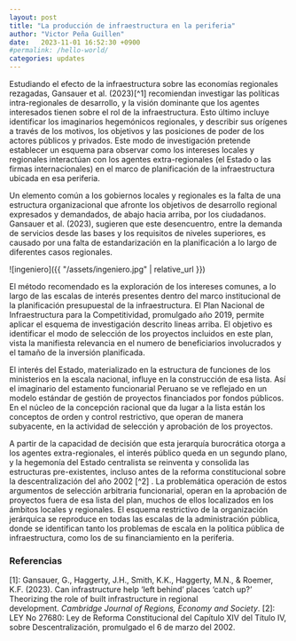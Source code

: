 ```yaml
---
layout: post
title: "La producción de infraestructura en la periferia"
author: "Victor Peña Guillen"
date:   2023-11-01 16:52:30 +0900
#permalink: /hello-world/
categories: updates
---
```


Estudiando el efecto de la infraestructura sobre las economías regionales rezagadas, Gansauer et al. (2023)[^1] recomiendan investigar las políticas intra-regionales de desarrollo, y la visión dominante que los agentes interesados tienen sobre el rol de la infraestructura. Esto último incluye identificar los imaginarios hegemónicos regionales, y describir sus orígenes a través de los motivos, los objetivos y las posiciones de poder de los actores públicos y privados.
Este modo de investigación pretende establecer un esquema para observar como los intereses locales y regionales interactúan con los agentes extra-regionales (el Estado o las firmas internacionales) en el marco de planificación de la infraestructura ubicada en esa periferia.

Un elemento común a los gobiernos locales y regionales es la falta de una estructura organizacional que afronte los objetivos de desarrollo regional expresados y demandados, de abajo hacia arriba, por los ciudadanos.
Gansauer et al. (2023), sugieren que este desencuentro, entre la demanda de servicios desde las bases y los requisitos de niveles superiores, es causado por una falta de estandarización en la planificación a lo largo de diferentes casos regionales.

![ingeniero]({{ "/assets/ingeniero.jpg" | relative_url }})

El método recomendado es la exploración de los intereses comunes, a lo largo de las escalas de interés presentes dentro del marco institucional de la planificación presupuestal de la infraestructura.
El Plan Nacional de Infraestructura para la Competitividad,  promulgado año 2019, permite aplicar el esquema de investigación descrito lineas arriba. El objetivo es identificar el modo de selección de los proyectos incluidos en este plan, vista la manifiesta relevancia en el numero de beneficiarios involucrados y el tamaño de la inversión planificada.

El interés del Estado, materializado en la estructura de funciones de los ministerios en la escala nacional, influye en la construcción de esa lista.
Así el imaginario del estamento funcionarial Peruano se ve reflejado en un modelo estándar de gestión de proyectos financiados por fondos públicos.
En el núcleo de la concepción racional que da lugar a la lista están los conceptos de orden y control restrictivo, que operan de manera subyacente, en la actividad de selección y aprobación de los proyectos.

A partir de la capacidad de decisión que esta jerarquía burocrática otorga a los  agentes extra-regionales, el interés público queda en un segundo plano, y la hegemonía del Estado centralista se reinventa y consolida las estructuras pre-existentes, incluso antes de la reforma constitucional sobre la descentralización del año 2002 [^2] .
La problemática operación de estos argumentos de selección arbitraria funcionarial, operan en la aprobación de proyectos fuera de esa lista del plan, muchos de ellos localizados en los ámbitos locales y regionales.
El esquema restrictivo de la organización jerárquica se reproduce en todas las escalas de la administración pública, donde se identifican tanto los problemas de escala en la política pública de infraestructura, como los de su financiamiento en la periferia.

### Referencias

[1]: Gansauer, G., Haggerty, J.H., Smith, K.K., Haggerty, M.N., & Roemer, K.F. (2023). Can infrastructure help ‘left behind’ places ‘catch up?’ Theorizing the role of built infrastructure in regional development. _Cambridge Journal of Regions, Economy and Society_.
[2]: LEY No 27680: Ley de Reforma Constitucional del Capítulo XIV del Título IV, sobre Descentralización, promulgado el 6 de marzo del 2002.

